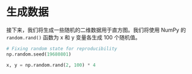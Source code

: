 # 生成数据

接下来，我们将生成一些随机的二维数据用于直方图。我们将使用 NumPy 的 `random.rand()` 函数为 x 和 y 变量各生成 100 个随机值。

```python
# Fixing random state for reproducibility
np.random.seed(19680801)

x, y = np.random.rand(2, 100) * 4
```
